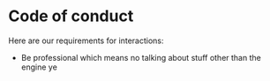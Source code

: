 # Code of conduct
Here are our requirements for interactions:
-   Be professional which means no talking about stuff other than the engine ye
